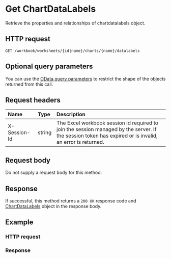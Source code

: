 # Get ChartDataLabels

Retrieve the properties and relationships of chartdatalabels object.
## HTTP request
```http
GET /workbook/worksheets/{id|name}/charts/{name}/datalabels
```

## Optional query parameters
You can use the [OData query parameters](odata-optional-query-parameters.md) to restrict the shape of the objects returned from this call.
## Request headers
| Name       | Type | Description|
|:-----------|:------|:----------|
| X-Session-Id   | string  | The Excel workbook session id required to join the session managed by the server. If the session token has expired or is invalid, an error is returned.|

## Request body
Do not supply a request body for this method.
## Response
If successful, this method returns a `200 OK` response code and [ChartDataLabels](../resources/chartdatalabels.md) object in the response body.
## Example
### HTTP request
### Response
